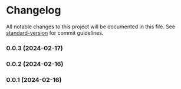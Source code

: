 # Changelog

All notable changes to this project will be documented in this file. See [standard-version](https://github.com/conventional-changelog/standard-version) for commit guidelines.

### 0.0.3 (2024-02-17)

### 0.0.2 (2024-02-16)

### 0.0.1 (2024-02-16)
